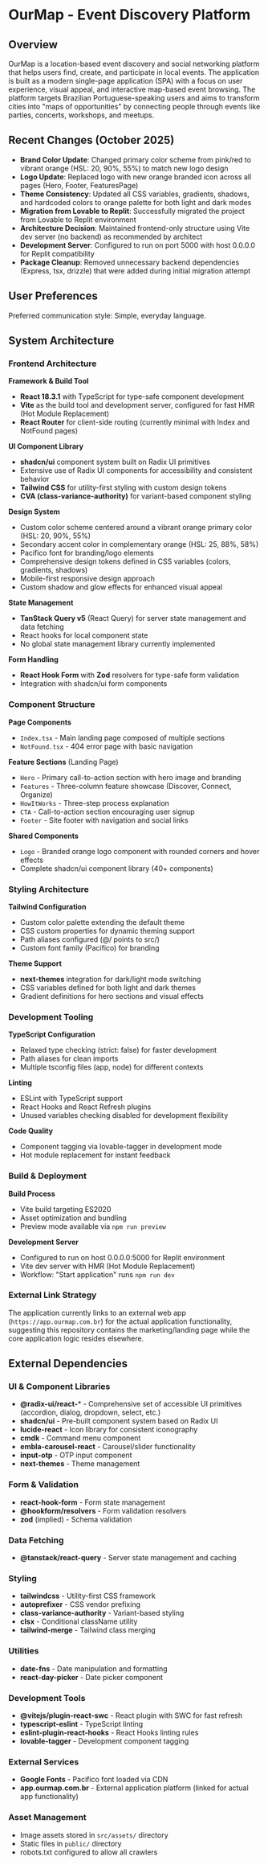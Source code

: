 # OurMap - Event Discovery Platform

## Overview

OurMap is a location-based event discovery and social networking platform that helps users find, create, and participate in local events. The application is built as a modern single-page application (SPA) with a focus on user experience, visual appeal, and interactive map-based event browsing. The platform targets Brazilian Portuguese-speaking users and aims to transform cities into "maps of opportunities" by connecting people through events like parties, concerts, workshops, and meetups.

## Recent Changes (October 2025)

- **Brand Color Update**: Changed primary color scheme from pink/red to vibrant orange (HSL: 20, 90%, 55%) to match new logo design
- **Logo Update**: Replaced logo with new orange branded icon across all pages (Hero, Footer, FeaturesPage)
- **Theme Consistency**: Updated all CSS variables, gradients, shadows, and hardcoded colors to orange palette for both light and dark modes
- **Migration from Lovable to Replit**: Successfully migrated the project from Lovable to Replit environment
- **Architecture Decision**: Maintained frontend-only structure using Vite dev server (no backend) as recommended by architect
- **Development Server**: Configured to run on port 5000 with host 0.0.0.0 for Replit compatibility
- **Package Cleanup**: Removed unnecessary backend dependencies (Express, tsx, drizzle) that were added during initial migration attempt

## User Preferences

Preferred communication style: Simple, everyday language.

## System Architecture

### Frontend Architecture

**Framework & Build Tool**
- **React 18.3.1** with TypeScript for type-safe component development
- **Vite** as the build tool and development server, configured for fast HMR (Hot Module Replacement)
- **React Router** for client-side routing (currently minimal with Index and NotFound pages)

**UI Component Library**
- **shadcn/ui** component system built on Radix UI primitives
- Extensive use of Radix UI components for accessibility and consistent behavior
- **Tailwind CSS** for utility-first styling with custom design tokens
- **CVA (class-variance-authority)** for variant-based component styling

**Design System**
- Custom color scheme centered around a vibrant orange primary color (HSL: 20, 90%, 55%)
- Secondary accent color in complementary orange (HSL: 25, 88%, 58%)
- Pacifico font for branding/logo elements
- Comprehensive design tokens defined in CSS variables (colors, gradients, shadows)
- Mobile-first responsive design approach
- Custom shadow and glow effects for enhanced visual appeal

**State Management**
- **TanStack Query v5** (React Query) for server state management and data fetching
- React hooks for local component state
- No global state management library currently implemented

**Form Handling**
- **React Hook Form** with **Zod** resolvers for type-safe form validation
- Integration with shadcn/ui form components

### Component Structure

**Page Components**
- `Index.tsx` - Main landing page composed of multiple sections
- `NotFound.tsx` - 404 error page with basic navigation

**Feature Sections** (Landing Page)
- `Hero` - Primary call-to-action section with hero image and branding
- `Features` - Three-column feature showcase (Discover, Connect, Organize)
- `HowItWorks` - Three-step process explanation
- `CTA` - Call-to-action section encouraging user signup
- `Footer` - Site footer with navigation and social links

**Shared Components**
- `Logo` - Branded orange logo component with rounded corners and hover effects
- Complete shadcn/ui component library (40+ components)

### Styling Architecture

**Tailwind Configuration**
- Custom color palette extending the default theme
- CSS custom properties for dynamic theming support
- Path aliases configured (@/ points to src/)
- Custom font family (Pacifico) for branding

**Theme Support**
- **next-themes** integration for dark/light mode switching
- CSS variables defined for both light and dark themes
- Gradient definitions for hero sections and visual effects

### Development Tooling

**TypeScript Configuration**
- Relaxed type checking (strict: false) for faster development
- Path aliases for clean imports
- Multiple tsconfig files (app, node) for different contexts

**Linting**
- ESLint with TypeScript support
- React Hooks and React Refresh plugins
- Unused variables checking disabled for development flexibility

**Code Quality**
- Component tagging via lovable-tagger in development mode
- Hot module replacement for instant feedback

### Build & Deployment

**Build Process**
- Vite build targeting ES2020
- Asset optimization and bundling
- Preview mode available via `npm run preview`

**Development Server**
- Configured to run on host 0.0.0.0:5000 for Replit environment
- Vite dev server with HMR (Hot Module Replacement)
- Workflow: "Start application" runs `npm run dev`

### External Link Strategy

The application currently links to an external web app (`https://app.ourmap.com.br`) for the actual application functionality, suggesting this repository contains the marketing/landing page while the core application logic resides elsewhere.

## External Dependencies

### UI & Component Libraries
- **@radix-ui/react-*** - Comprehensive set of accessible UI primitives (accordion, dialog, dropdown, select, etc.)
- **shadcn/ui** - Pre-built component system based on Radix UI
- **lucide-react** - Icon library for consistent iconography
- **cmdk** - Command menu component
- **embla-carousel-react** - Carousel/slider functionality
- **input-otp** - OTP input component
- **next-themes** - Theme management

### Form & Validation
- **react-hook-form** - Form state management
- **@hookform/resolvers** - Form validation resolvers
- **zod** (implied) - Schema validation

### Data Fetching
- **@tanstack/react-query** - Server state management and caching

### Styling
- **tailwindcss** - Utility-first CSS framework
- **autoprefixer** - CSS vendor prefixing
- **class-variance-authority** - Variant-based styling
- **clsx** - Conditional className utility
- **tailwind-merge** - Tailwind class merging

### Utilities
- **date-fns** - Date manipulation and formatting
- **react-day-picker** - Date picker component

### Development Tools
- **@vitejs/plugin-react-swc** - React plugin with SWC for fast refresh
- **typescript-eslint** - TypeScript linting
- **eslint-plugin-react-hooks** - React Hooks linting rules
- **lovable-tagger** - Development component tagging

### External Services
- **Google Fonts** - Pacifico font loaded via CDN
- **app.ourmap.com.br** - External application platform (linked for actual app functionality)

### Asset Management
- Image assets stored in `src/assets/` directory
- Static files in `public/` directory
- robots.txt configured to allow all crawlers